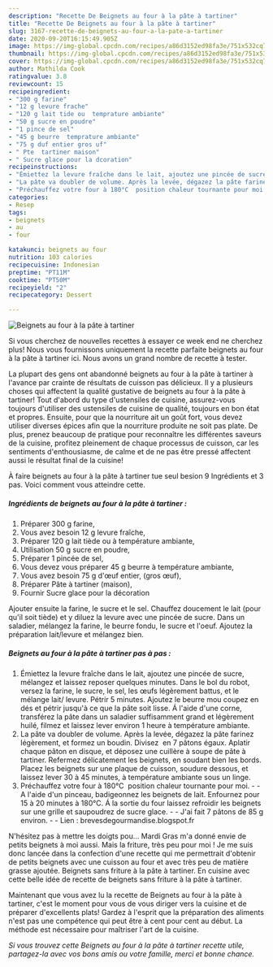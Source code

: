 ```yaml
---
description: "Recette De Beignets au four à la pâte à tartiner"
title: "Recette De Beignets au four à la pâte à tartiner"
slug: 3167-recette-de-beignets-au-four-a-la-pate-a-tartiner
date: 2020-09-20T16:15:49.905Z
image: https://img-global.cpcdn.com/recipes/a86d3152ed98fa3e/751x532cq70/beignets-au-four-a-la-pate-a-tartiner-photo-principale-de-la-recette.jpg
thumbnail: https://img-global.cpcdn.com/recipes/a86d3152ed98fa3e/751x532cq70/beignets-au-four-a-la-pate-a-tartiner-photo-principale-de-la-recette.jpg
cover: https://img-global.cpcdn.com/recipes/a86d3152ed98fa3e/751x532cq70/beignets-au-four-a-la-pate-a-tartiner-photo-principale-de-la-recette.jpg
author: Mathilda Cook
ratingvalue: 3.8
reviewcount: 15
recipeingredient:
- "300 g farine"
- "12 g levure frache"
- "120 g lait tide ou  temprature ambiante"
- "50 g sucre en poudre"
- "1 pince de sel"
- "45 g beurre  temprature ambiante"
- "75 g duf entier gros uf"
- " Pte  tartiner maison"
- " Sucre glace pour la dcoration"
recipeinstructions:
- "Émiettez la levure fraîche dans le lait, ajoutez une pincée de sucre, mélangez et laissez reposer quelques minutes. Dans le bol du robot, versez la farine, le sucre, le sel, les œufs légèrement battus, et le mélange lait/ levure. Pétrir 5 minutes. Ajoutez le beurre mou coupez en dés et pétrir jusqu&#39;à ce que la pâte soit lisse. Á l&#39;aide d&#39;une corne, transférez la pâte dans un saladier suffisamment grand et légèrement huilé, filmez et laissez lever environ 1 heure à température ambiante."
- "La pâte va doubler de volume. Après la levée, dégazez la pâte farinez légèrement, et formez un boudin. Divisez  en 7 pâtons égaux. Aplatir chaque pâton en disque, et déposez une cuillère à soupe de pâte à tartiner. Refermez délicatement les beignets, en soudant bien les bords. Placez les beignets sur une plaque de cuisson, soudure dessous, et laissez lever 30 à 45 minutes, à température ambiante sous un linge."
- "Préchauffez votre four à 180°C  position chaleur tournante pour moi.  A l&#39;aide d&#39;un pinceau, badigeonnez les beignets de lait. Enfournez pour 15 à 20 minutes à 180°C. Á la sortie du four laissez refroidir les beignets sur une grille et saupoudrez de sucre glace.  J&#39;ai fait 7 pâtons de 85 g environ.  Lien : brevesdegourmandise.blogspot.fr"
categories:
- Resep
tags:
- beignets
- au
- four

katakunci: beignets au four 
nutrition: 103 calories
recipecuisine: Indonesian
preptime: "PT11M"
cooktime: "PT50M"
recipeyield: "2"
recipecategory: Dessert

---
```



![Beignets au four à la pâte à tartiner](https://img-global.cpcdn.com/recipes/a86d3152ed98fa3e/751x532cq70/beignets-au-four-a-la-pate-a-tartiner-photo-principale-de-la-recette.jpg)

Si vous cherchez de nouvelles recettes à essayer ce week end ne cherchez plus! Nous vous fournissons uniquement la recette parfaite beignets au four à la pâte à tartiner ici. Nous avons un grand nombre de recette à tester.

La plupart des gens ont abandonné beignets au four à la pâte à tartiner à l'avance par crainte de résultats de cuisson pas délicieux. Il y a plusieurs choses qui affectent la qualité gustative de beignets au four à la pâte à tartiner! Tout d'abord du type d'ustensiles de cuisine, assurez-vous toujours d'utiliser des ustensiles de cuisine de qualité, toujours en bon état et propres. Ensuite, pour que la nourriture ait un goût fort, vous devez utiliser diverses épices afin que la nourriture produite ne soit pas plate. De plus, prenez beaucoup de pratique pour reconnaître les différentes saveurs de la cuisine, profitez pleinement de chaque processus de cuisson, car les sentiments d'enthousiasme, de calme et de ne pas être pressé affectent aussi le résultat final de la cuisine!

<!--inarticleads1-->

À faire beignets au four à la pâte à tartiner tue seul besion 9 Ingrédients et 3 pas. Voici comment vous atteindre cette.

##### Ingrédients de beignets au four à la pâte à tartiner :

1. Préparer 300 g farine,
1. Vous avez besoin 12 g levure fraîche,
1. Préparer 120 g lait tiède ou à température ambiante,
1. Utilisation 50 g sucre en poudre,
1. Préparer 1 pincée de sel,
1. Vous devez vous préparer 45 g beurre à température ambiante,
1. Vous avez besoin 75 g d&#39;œuf entier, (gros œuf),
1. Préparer  Pâte à tartiner (maison),
1. Fournir  Sucre glace pour la décoration


Ajouter ensuite la farine, le sucre et le sel. Chauffez doucement le lait (pour qu&#39;il soit tiède) et y diluez la levure avec une pincée de sucre. Dans un saladier, mélangez la farine, le beurre fondu, le sucre et l&#39;oeuf. Ajoutez la préparation lait/levure et mélangez bien. 

<!--inarticleads2-->

##### Beignets au four à la pâte à tartiner pas à pas :

1. Émiettez la levure fraîche dans le lait, ajoutez une pincée de sucre, mélangez et laissez reposer quelques minutes. Dans le bol du robot, versez la farine, le sucre, le sel, les œufs légèrement battus, et le mélange lait/ levure. Pétrir 5 minutes. Ajoutez le beurre mou coupez en dés et pétrir jusqu&#39;à ce que la pâte soit lisse. Á l&#39;aide d&#39;une corne, transférez la pâte dans un saladier suffisamment grand et légèrement huilé, filmez et laissez lever environ 1 heure à température ambiante.
1. La pâte va doubler de volume. Après la levée, dégazez la pâte farinez légèrement, et formez un boudin. Divisez  en 7 pâtons égaux. Aplatir chaque pâton en disque, et déposez une cuillère à soupe de pâte à tartiner. Refermez délicatement les beignets, en soudant bien les bords. Placez les beignets sur une plaque de cuisson, soudure dessous, et laissez lever 30 à 45 minutes, à température ambiante sous un linge.
1. Préchauffez votre four à 180°C  position chaleur tournante pour moi. -  - A l&#39;aide d&#39;un pinceau, badigeonnez les beignets de lait. Enfournez pour 15 à 20 minutes à 180°C. Á la sortie du four laissez refroidir les beignets sur une grille et saupoudrez de sucre glace. -  - J&#39;ai fait 7 pâtons de 85 g environ. -  - Lien : brevesdegourmandise.blogspot.fr


N&#39;hésitez pas à mettre les doigts pou… Mardi Gras m&#39;a donné envie de petits beignets à moi aussi. Mais la friture, très peu pour moi ! Je me suis donc lancée dans la confection d&#39;une recette qui me permettrait d&#39;obtenir de petits beignets avec une cuisson au four et avec très peu de matière grasse ajoutée. Beignets sans friture à la pâte à tartiner. En cuisine avec cette belle idée de recette de beignets sans friture à la pâte à tartiner. 

<!--inarticleads1-->

<p>
Maintenant que vous avez lu la recette de Beignets au four à la pâte à tartiner, c'est le moment pour vous de vous diriger vers la cuisine et de préparer d'excellents plats! Gardez à l'esprit que la préparation des aliments n'est pas une compétence qui peut être à cent pour cent au début. La méthode est nécessaire pour maîtriser l'art de la cuisine.
</p>

<p>
<i>Si vous trouvez cette Beignets au four à la pâte à tartiner recette utile, partagez-la avec vos bons amis ou votre famille, merci et bonne chance.</i>
</p>
